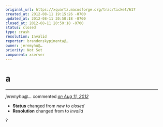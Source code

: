 ```yaml
---
original_url: https://xquartz.macosforge.org/trac/ticket/617
created_at: 2012-08-11 19:15:26 -0700
updated_at: 2012-08-11 20:50:18 -0700
closed_at: 2012-08-11 20:50:18 -0700
status: closed
type: crash
resolution: Invalid
reporter: brandonskypimenta@…
owner: jeremyhu@…
priority: Not Set
component: xserver
---
```


a
=





---

*jeremyhu@…* commented *[on Aug 11, 2012](https://xquartz.macosforge.org/trac/ticket/617#comment:1 "August 11, 2012 at 8:50 PM PDT")*

-   **Status** changed from *new* to *closed*
-   **Resolution** changed from to *invalid*

?



